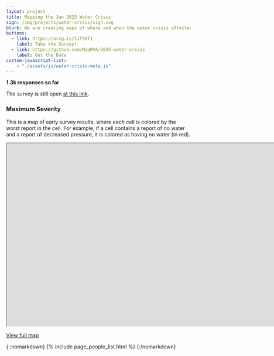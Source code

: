 ```yaml
---
layout: project
title: Mapping the Jan 2025 Water Crisis
sign: /img/projects/water-crisis/sign.svg
blurb: We are creating maps of where and when the water crisis affected Richmonders.
buttons:
  - link: https://arcg.is/1if9OT1
    label: Take the Survey!
  - link: https://github.com/MapRVA/2025-water-crisis
    label: Get the Data
custom-javascript-list:
    - "./assets/js/water-crisis-meta.js"
---
```


<b id="meta">1.3k responses so far</b>

The survey is still open [at this link](https://arcg.is/1if9O).

### Maximum Severity

This is a map of early survey results, where each cell is colored by the worst report in the cell. For example, if a cell contains a report of no water and a report of decreased pressure, it is colored as having no water (in red).

<iframe
  title="OpenTrailStash"
  width="10000"
  height="500"
  src="https://overpass-ultra.us/#map&query=url:https://maprva.github.io/2025-water-crisis/max_severity.ultra">
</iframe>

[View full map](https://overpass-ultra.us/#map&query=url:https://maprva.github.io/2025-water-crisis/max_severity.ultra)

{::nomarkdown}
{% include page_people_list.html %}
{:/nomarkdown}
